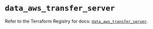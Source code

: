 # `data_aws_transfer_server`

Refer to the Terraform Registry for docs: [`data_aws_transfer_server`](https://registry.terraform.io/providers/hashicorp/aws/6.7.0/docs/data-sources/transfer_server).
